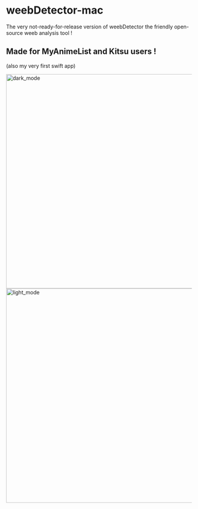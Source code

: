# weebDetector-mac
The very not-ready-for-release version of weebDetector
the friendly open-source weeb analysis tool !
## Made for MyAnimeList and Kitsu users !
(also my very first swift app)

<img width="580" alt="dark_mode" src="https://user-images.githubusercontent.com/39062152/66664203-2649df80-ec5d-11e9-9c5d-912f4cd68e98.png">
<img width="580" alt="light_mode" src="https://user-images.githubusercontent.com/39062152/66664304-542f2400-ec5d-11e9-9624-bbc97fdd4bb3.png">

